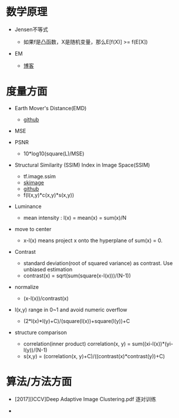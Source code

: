 # 数学原理
- Jensen不等式 
  - 如果f是凸函数，X是随机变量，那么E[f(X)] >= f(E[X])
  
- EM
  - [博客](http://www.cnblogs.com/jerrylead/archive/2011/04/06/2006936.html)


# 度量方面

- Earth Mover's Distance(EMD)
  - [github](https://github.com/wmayner/pyemd)

- MSE

- PSNR
  - 10*log10(square(L)/MSE)

- Structural Similarity (SSIM) Index in Image Space(SSIM)
  - tf.image.ssim
  - [skimage](http://scikit-image.org/docs/dev/auto_examples/transform/plot_ssim.html)
  - [github](https://github.com/jterrace/pyssim)
  - f(l(x,y)*c(x,y)*s(x,y))

- Luminance
  - mean intensity : l(x) = mean(x) = sum(x)/N

- move to center
  - x-l(x) means project x onto the hyperplane of sum(x) = 0.
  
- Contrast
  - standard deviation(root of squared variance) as contrast. Use unbiased estimation 
  - contrast(x) = sqrt(sum(square(x-l(x)))/(N-1))
  
- normalize
  - (x-l(x))/contrast(x)

- l(x,y) range in 0~1 and avoid numeric overflow
  - (2*l(x)*l(y)+C)/(square(l(x))+square(l(y))+C

- structure comparison
  - correlation(inner product) correlation(x, y) = sum((xi-l(x))*(yi-l(y))/(N-1)
  - s(x,y) = (correlation(x, y)+C)/((contrast(x)*contrast(y))+C)


# 算法/方法方面
- [2017][ICCV]Deep Adaptive Image Clustering.pdf
    逐对训练

- 


